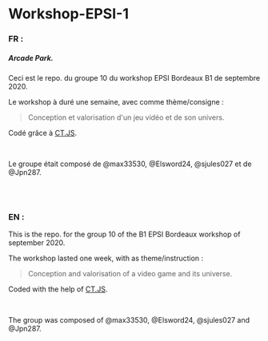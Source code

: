 # Workshop-EPSI-1
### FR :
##### Arcade Park. 
Ceci est le repo. du groupe 10 du workshop EPSI Bordeaux B1 de septembre 2020.

Le workshop à duré une semaine, avec comme thème/consigne : 
> Conception et valorisation d'un jeu vidéo et de son univers.

Codé grâce à [CT.JS](https://github.com/ct-js/ct-js).

<br/>

Le groupe était composé de @max33530, @Elsword24, @sjules027 et de @Jpn287. 

<br/>

<br/>

### EN :
This is the repo. for the group 10 of the B1 EPSI Bordeaux workshop of september 2020.

The workshop lasted one week, with as theme/instruction :
> Conception and valorisation of a video game and its universe.

Coded with the help of [CT.JS](https://github.com/ct-js/ct-js).

<br/>

The group was composed of @max33530, @Elsword24, @sjules027 and @Jpn287.
